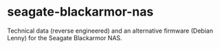 # seagate-blackarmor-nas

Technical data (reverse engineered) and an alternative firmware (Debian Lenny) for the Seagate Blackarmor NAS.

